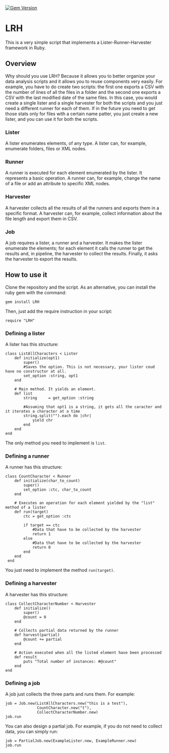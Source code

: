 [![Gem Version](https://badge.fury.io/rb/LRH.svg)](https://badge.fury.io/rb/LRH)

# LRH
This is a very simple script that implements a Lister-Runner-Harvester framework in Ruby.

## Overview
Why should you use LRH? Because it allows you to better organize your data analysis scripts and it allows you to reuse components
very easily. For example, you have to do create two scripts: the first one exports a CSV with the number of lines of all the files in a
folder and the second one exports a CSV with the last modified date of the same files. In this case, you would create a single lister and
a single harvester for both the scripts and you just need a different runner for each of them. If in the future you need to get those
stats only for files with a certain name patter, you just create a new lister, and you can use it for both the scripts.

### Lister
A lister enumerates elements, of any type. A lister can, for example, enumerate folders, files or XML nodes.

### Runner
A runner is executed for each element enumerated by the lister. It represents a basic operation. A runner can, for example, 
change the name of a file or add an attribute to specific XML nodes.

### Harvester
A harvester collects all the results of all the runners and exports them in a specific format. A harvester can, for example, 
collect information about the file length and export them in CSV.

### Job
A job requires a lister, a runner and a harvester. It makes the lister enumerate the elements; for each element it calls the runner
to get the results and, in pipeline, the harvester to collect the results. Finally, it asks the harvester to export the results.


## How to use it
Clone the repository and the script. As an alternative, you can install the ruby gem with the command:
```
gem install LRH
```

Then, just add the require instruction in your script:

`require "LRH"`

### Defining a lister
A lister has this structure:
```
class ListAllCharacters < Lister
    def initialize(opt1)
        super()
        #Saves the option. This is not necessary, your lister coud have no constructor at all.
        set_option :string, opt1
    end

    # Main method. It yields an element.
    def list
        string     = get_option :string
        
        #Assuming that opt1 is a string, it gets all the caracter and it iterates a character at a time
        string.split("").each do |chr|
            yield chr
        end
    end
end
```

The only method you need to implement is `list`.

### Defining a runner
A runner has this structure:
```
class CountCharacter < Runner
    def initialize(char_to_count)
        super()
        set_option :ctc, char_to_count
    end
    
    # Executes an operation for each element yielded by the "list" method of a lister
    def run(target)
        ctc = get_option :ctc
        
        if target == ctc
            #Data that have to be collected by the harvester
            return 1
        else
            #Data that have to be collected by the harvester
            return 0
        end
    end
 end
```

You just need to implement the method `run(target)`.

### Defining a harvester
A harvester has this structure:
```
class CollectCharacterNumber < Harvester
    def initialize()
        super()
        @count = 0
    end
    
    # Collects partial data returned by the runner
    def harvest(partial)
        @count += partial
    end

    # Action executed when all the listed element have been processed
    def result
        puts "Total number of instances: #@count"
    end
end
```

### Defining a job
A job just collects the three parts and runs them. For example:
```
job = Job.new(ListAllCharacters.new("this is a test"), 
              CountCharacter.new("t"),
              CollectCharacterNumber.new)
job.run
```

You can also design a partial job. For example, if you do not need to collect data, you can simply run:
```
job = PartialJob.new(ExampleLister.new, ExampleRunner.new)
job.run
```
